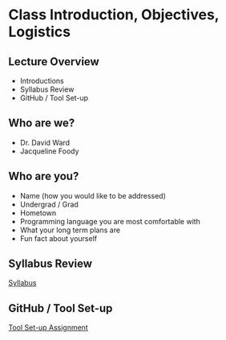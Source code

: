 # Class Introduction, Objectives, Logistics

## Lecture Overview
* Introductions
* Syllabus Review
* GitHub / Tool Set-up

## Who are we?
* Dr. David Ward
* Jacqueline Foody

## Who are you?
* Name (how you would like to be addressed)
* Undergrad / Grad
* Hometown
* Programming language you are most comfortable with
* What your long term plans are
* Fun fact about yourself

## Syllabus Review
[Syllabus](../syllabus.md)

## GitHub / Tool Set-up
[Tool Set-up Assignment](../Assignments/01_tool_setup_git_intro.md)

